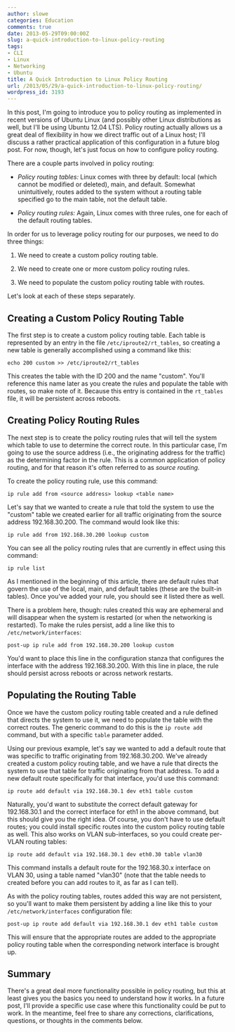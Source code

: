 ```yaml
---
author: slowe
categories: Education
comments: true
date: 2013-05-29T09:00:00Z
slug: a-quick-introduction-to-linux-policy-routing
tags:
- CLI
- Linux
- Networking
- Ubuntu
title: A Quick Introduction to Linux Policy Routing
url: /2013/05/29/a-quick-introduction-to-linux-policy-routing/
wordpress_id: 3193
---
```


In this post, I'm going to introduce you to policy routing as implemented in recent versions of Ubuntu Linux (and possibly other Linux distributions as well, but I'll be using Ubuntu 12.04 LTS). Policy routing actually allows us a great deal of flexibility in how we direct traffic out of a Linux host; I'll discuss a rather practical application of this configuration in a future blog post. For now, though, let's just focus on how to configure policy routing.

There are a couple parts involved in policy routing:

* _Policy routing tables:_ Linux comes with three by default: local (which cannot be modified or deleted), main, and default. Somewhat unintuitively, routes added to the system without a routing table specified go to the main table, not the default table.

* _Policy routing rules:_ Again, Linux comes with three rules, one for each of the default routing tables.

In order for us to leverage policy routing for our purposes, we need to do three things:

1. We need to create a custom policy routing table.

2. We need to create one or more custom policy routing rules.

3. We need to populate the custom policy routing table with routes.

Let's look at each of these steps separately.

## Creating a Custom Policy Routing Table

The first step is to create a custom policy routing table. Each table is represented by an entry in the file `/etc/iproute2/rt_tables`, so creating a new table is generally accomplished using a command like this:

    echo 200 custom >> /etc/iproute2/rt_tables

This creates the table with the ID 200 and the name "custom". You'll reference this name later as you create the rules and populate the table with routes, so make note of it. Because this entry is contained in the `rt_tables` file, it will be persistent across reboots.

## Creating Policy Routing Rules

The next step is to create the policy routing rules that will tell the system which table to use to determine the correct route. In this particular case, I'm going to use the source address (i.e., the originating address for the traffic) as the determining factor in the rule. This is a common application of policy routing, and for that reason it's often referred to as _source routing._

To create the policy routing rule, use this command:

    ip rule add from <source address> lookup <table name>

Let's say that we wanted to create a rule that told the system to use the "custom" table we created earlier for all traffic originating from the source address 192.168.30.200. The command would look like this:

    ip rule add from 192.168.30.200 lookup custom

You can see all the policy routing rules that are currently in effect using this command:

    ip rule list

As I mentioned in the beginning of this article, there are default rules that govern the use of the local, main, and default tables (these are the built-in tables). Once you've added your rule, you should see it listed there as well.

There is a problem here, though: rules created this way are ephemeral and will disappear when the system is restarted (or when the networking is restarted). To make the rules persist, add a line like this to `/etc/network/interfaces`:

    post-up ip rule add from 192.168.30.200 lookup custom

You'd want to place this line in the configuration stanza that configures the interface with the address 192.168.30.200. With this line in place, the rule should persist across reboots or across network restarts.

## Populating the Routing Table

Once we have the custom policy routing table created and a rule defined that directs the system to use it, we need to populate the table with the correct routes. The generic command to do this is the `ip route add` command, but with a specific `table` parameter added.

Using our previous example, let's say we wanted to add a default route that was specific to traffic originating from 192.168.30.200. We've already created a custom policy routing table, and we have a rule that directs the system to use that table for traffic originating from that address. To add a new default route specifically for that interface, you'd use this command:

    ip route add default via 192.168.30.1 dev eth1 table custom

Naturally, you'd want to substitute the correct default gateway for 192.168.30.1 and the correct interface for eth1 in the above command, but this should give you the right idea. Of course, you don't have to use default routes; you could install specific routes into the custom policy routing table as well. This also works on VLAN sub-interfaces, so you could create per-VLAN routing tables:

    ip route add default via 192.168.30.1 dev eth0.30 table vlan30

This command installs a default route for the 192.168.30.x interface on VLAN 30, using a table named "vlan30" (note that the table needs to created before you can add routes to it, as far as I can tell).

As with the policy routing tables, routes added this way are not persistent, so you'll want to make them persistent by adding a line like this to your `/etc/network/interfaces` configuration file:

    post-up ip route add default via 192.168.30.1 dev eth1 table custom

This will ensure that the appropriate routes are added to the appropriate policy routing table when the corresponding network interface is brought up.

## Summary

There's a great deal more functionality possible in policy routing, but this at least gives you the basics you need to understand how it works. In a future post, I'll provide a specific use case where this functionality could be put to work. In the meantime, feel free to share any corrections, clarifications, questions, or thoughts in the comments below.
